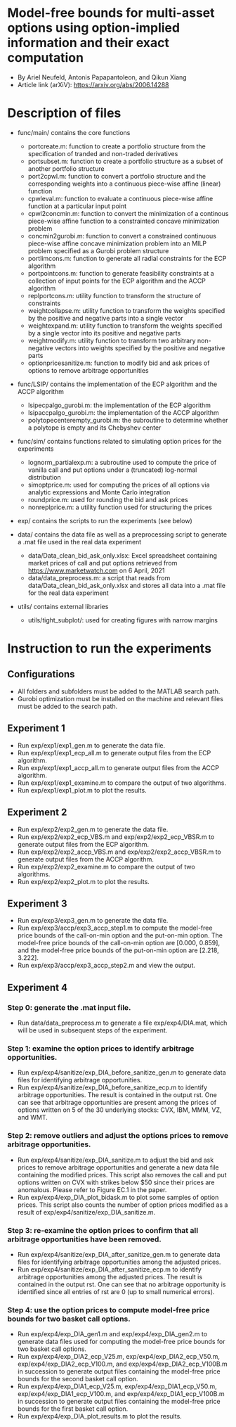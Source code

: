 # Model-free bounds for multi-asset options using option-implied information and their exact computation

+ By Ariel Neufeld, Antonis Papapantoleon, and Qikun Xiang
+ Article link (arXiV): https://arxiv.org/abs/2006.14288

# Description of files

+ func/main/      contains the core functions  
    - portcreate.m:                    function to create a portfolio structure from the specification of tranded and non-traded derivatives  
    - portsubset.m:                    function to create a portfolio structure as a subset of another portfolio structure
    - port2cpwl.m:                     function to convert a portfolio structure and the corresponding weights into a continuous piece-wise affine (linear) function
    - cpwleval.m:                      function to evaluate a continuous piece-wise affine function at a particular input point
    - cpwl2concmin.m:                  function to convert the minimization of a continous piece-wise affine function to a constrainted concave minimization problem
    - concmin2gurobi.m:                function to convert a constrained continuous piece-wise affine concave minimization problem into an MILP problem specified as a Gurobi problem structure
    - portlimcons.m:                   function to generate all radial constraints for the ECP algorithm
    - portpointcons.m:                 function to generate feasibility constraints at a collection of input points for the ECP algorithm and the ACCP algorithm
    - replportcons.m:                  utility function to transform the structure of constraints
    - weightcollapse.m:                utility function to transform the weights specified by the positive and negative parts into a single vector
    - weightexpand.m:                  utility function to transform the weights specified by a single vector into its positive and negative parts
    - weightmodify.m:                  utility function to transform two arbitrary non-negative vectors into weights specified by the positive and negative parts
    - optionpricesanitize.m:			  function to modify bid and ask prices of options to remove arbitrage opportunities

+ func/LSIP/      contains the implementation of the ECP algorithm and the ACCP algorithm
    - lsipecpalgo\_gurobi.m:            the implementation of the ECP algorithm
    - lsipaccpalgo\_gurobi.m:           the implementation of the ACCP algorithm
    - polytopecenterempty_gurobi.m:    the subroutine to determine whether a polytope is empty and its Chebyshev center

+ func/sim/       contains functions related to simulating option prices for the experiments
    - lognorm_partialexp.m:               a subroutine used to compute the price of vanilla call and put options under a (truncated) log-normal distribution
    - simoptprice.m:                   used for computing the prices of all options via analytic expressions and Monte Carlo integration
    - roundprice.m:                    used for rounding the bid and ask prices 
    - nonreplprice.m:                  a utility function used for structuring the prices

+ exp/            contains the scripts to run the experiments (see below)

+ data/			 contains the data file as well as a preprocessing script to generate a .mat file used in the real data experiment
	 - data/Data\_clean\_bid\_ask\_only.xlsx: Excel spreadsheet containing market prices of call and put options retrieved from https://www.marketwatch.com on 6 April, 2021
	 - data/data\_preprocess.m: a script that reads from data/Data\_clean\_bid\_ask\_only.xlsx and stores all data into a .mat file for the real data experiment

+ utils/          contains external libraries
    - utils/tight\_subplot/:             used for creating figures with narrow margins

# Instruction to run the experiments

## Configurations

+ All folders and subfolders must be added to the MATLAB search path. 
+ Gurobi optimization must be installed on the machine and relevant files must be added to the search path. 


## Experiment 1

+ Run exp/exp1/exp1\_gen.m to generate the data file.
+ Run exp/exp1/exp1\_ecp\_all.m to generate output files from the ECP algorithm.
+ Run exp/exp1/exp1\_accp\_all.m to generate output files from the ACCP algorithm.
+ Run exp/exp1/exp1\_examine.m to compare the output of two algorithms. 
+ Run exp/exp1/exp1\_plot.m to plot the results.


## Experiment 2

+ Run exp/exp2/exp2\_gen.m to generate the data file.
+ Run exp/exp2/exp2\_ecp\_VBS.m and exp/exp2/exp2\_ecp\_VBSR.m to generate output files from the ECP algorithm.
+ Run exp/exp2/exp2\_accp\_VBS.m and exp/exp2/exp2\_accp\_VBSR.m to generate output files from the ACCP algorithm.
+ Run exp/exp2/exp2\_examine.m to compare the output of two algorithms.
+ Run exp/exp2/exp2\_plot.m to plot the results.


## Experiment 3

+ Run exp/exp3/exp3\_gen.m to generate the data file.
+ Run exp/exp3/accp/exp3\_accp\_step1.m to compute the model-free price bounds of the call-on-min option and the put-on-min option. The model-free price bounds of the call-on-min option are [0.000, 0.859], and the model-free price bounds of the put-on-min option are [2.218, 3.222]. 
+ Run exp/exp3/accp/exp3\_accp\_step2.m and view the output.


## Experiment 4

### Step 0: generate the .mat input file.
+ Run data/data\_preprocess.m to generate a file exp/exp4/DIA.mat, which will be used in subsequent steps of the experiment.

### Step 1: examine the option prices to identify arbitrage opportunities. 
+ Run exp/exp4/sanitize/exp\_DIA\_before\_sanitize\_gen.m to generate data files for identifying arbitrage opportunities. 
+ Run exp/exp4/sanitize/exp\_DIA\_before\_sanitize\_ecp.m to identify arbitrage opportunities. The result is contained in the output rst. One can see that arbitrage opportunities are present among the prices of options written on 5 of the 30 underlying stocks: CVX, IBM, MMM, VZ, and WMT. 

### Step 2: remove outliers and adjust the options prices to remove arbitrage opportunities.
+ Run exp/exp4/sanitize/exp\_DIA\_sanitize.m to adjust the bid and ask prices to remove arbitrage opportunities and generate a new data file containing the modified prices. This script also removes the call and put options written on CVX with strikes below $50 since their prices are anomalous. Please refer to Figure EC.1 in the paper. 
+ Run exp/exp4/exp\_DIA\_plot\_bidask.m to plot some samples of option prices. This script also counts the number of option prices modified as a result of exp/exp4/sanitize/exp\_DIA\_sanitize.m.

### Step 3: re-examine the option prices to confirm that all arbitrage opportunities have been removed.
+ Run exp/exp4/sanitize/exp\_DIA\_after\_sanitize\_gen.m to generate data files for identifying arbitrage opportunities among the adjusted prices. 
+ Run exp/exp4/sanitize/exp\_DIA\_after\_sanitize\_ecp.m to identify arbitrage opportunities among the adjusted prices. The result is contained in the output rst. One can see that no arbitrage opportunity is identified since all entries of rst are 0 (up to small numerical errors).  

### Step 4: use the option prices to compute model-free price bounds for two basket call options.
+ Run exp/exp4/exp\_DIA\_gen1.m and exp/exp4/exp\_DIA\_gen2.m to generate data files used for computing the model-free price bounds for two basket call options. 
+ Run exp/exp4/exp\_DIA2\_ecp\_V25.m, exp/exp4/exp\_DIA2\_ecp\_V50.m, exp/exp4/exp\_DIA2\_ecp\_V100.m, and exp/exp4/exp\_DIA2\_ecp\_V100B.m in succession to generate output files containing the model-free price bounds for the second basket call option. 
+ Run exp/exp4/exp\_DIA1\_ecp\_V25.m, exp/exp4/exp\_DIA1\_ecp\_V50.m, exp/exp4/exp\_DIA1\_ecp\_V100.m, and exp/exp4/exp\_DIA1\_ecp\_V100B.m in succession to generate output files containing the model-free price bounds for the first basket call option. 
+ Run exp/exp4/exp\_DIA\_plot\_results.m to plot the results. 
